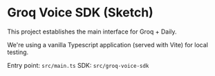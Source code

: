 # Groq Voice SDK (Sketch)

This project establishes the main interface for Groq + Daily.

We're using a vanilla Typescript application (served with Vite) for local testing.

Entry point: `src/main.ts`
SDK: `src/groq-voice-sdk`